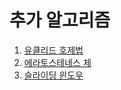 # 추가 알고리즘

1. [유클리드 호제법](https://github.com/chaeryeon823/Coding-Test/blob/main/Study/Algorithm/%08Euclidean.md)
2. [에라토스테네스 체](https://github.com/chaeryeon823/Coding-Test/blob/main/Study/Algorithm/SieveOfEratostenes.md)
3. [슬라이딩 윈도우](https://github.com/chaeryeon823/Coding-Test/blob/main/Study/Algorithm/SlidingWindow.md)
